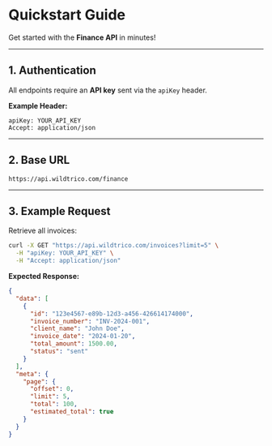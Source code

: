 # Quickstart Guide

Get started with the **Finance API** in minutes!

---

## 1. Authentication
All endpoints require an **API key** sent via the `apiKey` header.

**Example Header:**
```http
apiKey: YOUR_API_KEY
Accept: application/json
```

---

## 2. Base URL
```
https://api.wildtrico.com/finance
```

---

## 3. Example Request
Retrieve all invoices:

```bash
curl -X GET "https://api.wildtrico.com/invoices?limit=5" \
  -H "apiKey: YOUR_API_KEY" \
  -H "Accept: application/json"
```

**Expected Response:**
```json
{
  "data": [
    {
      "id": "123e4567-e89b-12d3-a456-426614174000",
      "invoice_number": "INV-2024-001",
      "client_name": "John Doe",
      "invoice_date": "2024-01-20",
      "total_amount": 1500.00,
      "status": "sent"
    }
  ],
  "meta": {
    "page": {
      "offset": 0,
      "limit": 5,
      "total": 100,
      "estimated_total": true
    }
  }
}
```
